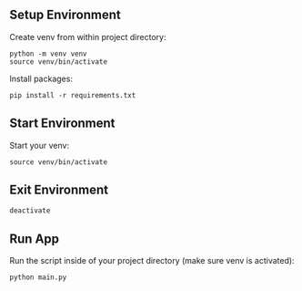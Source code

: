 ## Setup Environment

Create venv from within project directory:

```
python -m venv venv
source venv/bin/activate
```

Install packages:

```
pip install -r requirements.txt
```

## Start Environment

Start your venv:

```
source venv/bin/activate
```

## Exit Environment

```
deactivate
```

## Run App

Run the script inside of your project directory (make sure venv is activated):

```
python main.py
```
